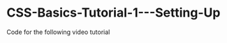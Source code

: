 CSS-Basics-Tutorial-1---Setting-Up
==================================

Code for the following video tutorial 
